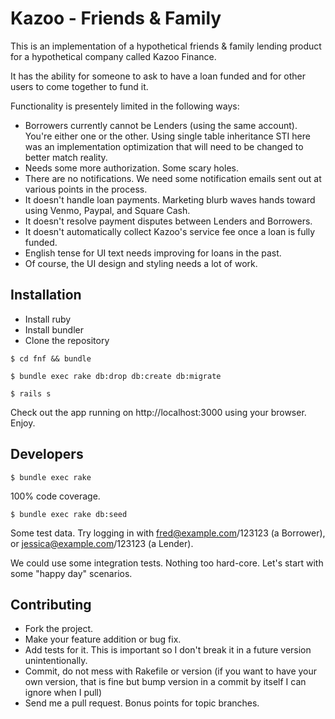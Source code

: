 Kazoo - Friends & Family
========================

This is an implementation of a hypothetical friends & family lending product for a hypothetical company called Kazoo Finance.

It has the ability for someone to ask to have a loan funded and for other users to come together to fund it. 

Functionality is presentely limited in the following ways:

* Borrowers currently cannot be Lenders (using the same account). You're either one or the other. Using single table inheritance STI here was an implementation optimization that will need to be changed to better match reality.
* Needs some more authorization. Some scary holes.
* There are no notifications. We need some notification emails sent out at various points in the process.
* It doesn't handle loan payments. Marketing blurb waves hands toward using Venmo, Paypal, and Square Cash. 
* It doesn't resolve payment disputes between Lenders and Borrowers.
* It doesn't automatically collect Kazoo's service fee once a loan is fully funded.
* English tense for UI text needs improving for loans in the past.
* Of course, the UI design and styling needs a lot of work. 

Installation
------------

* Install ruby
* Install bundler
* Clone the repository

```
$ cd fnf && bundle
```

```
$ bundle exec rake db:drop db:create db:migrate
```

``` 
$ rails s
```

Check out the app running on http://localhost:3000 using your browser. Enjoy.

Developers
----------

``` 
$ bundle exec rake 
```

100% code coverage.

```
$ bundle exec rake db:seed
```

Some test data. Try logging in with fred@example.com/123123 (a Borrower), or jessica@example.com/123123 (a Lender).

We could use some integration tests. Nothing too hard-core. Let's start with some "happy day" scenarios.

Contributing
-------------

* Fork the project.
* Make your feature addition or bug fix.
* Add tests for it. This is important so I don't break it in a future version unintentionally.
* Commit, do not mess with Rakefile or version
  (if you want to have your own version, that is fine but bump version in a commit by itself I can ignore when I pull)
* Send me a pull request. Bonus points for topic branches.
